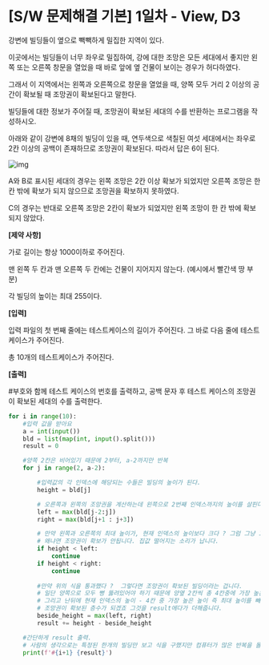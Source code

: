 # [S/W 문제해결 기본] 1일차 - View, D3

강변에 빌딩들이 옆으로 빽빽하게 밀집한 지역이 있다.

이곳에서는 빌딩들이 너무 좌우로 밀집하여, 강에 대한 조망은 모든 세대에서 좋지만 왼쪽 또는 오른쪽 창문을 열었을 때 바로 앞에 옆 건물이 보이는 경우가 허다하였다.

그래서 이 지역에서는 왼쪽과 오른쪽으로 창문을 열었을 때, 양쪽 모두 거리 2 이상의 공간이 확보될 때 조망권이 확보된다고 말한다.

빌딩들에 대한 정보가 주어질 때, 조망권이 확보된 세대의 수를 반환하는 프로그램을 작성하시오.

아래와 같이 강변에 8채의 빌딩이 있을 때, 연두색으로 색칠된 여섯 세대에서는 좌우로 2칸 이상의 공백이 존재하므로 조망권이 확보된다. 따라서 답은 6이 된다.

![img](https://swexpertacademy.com/main/common/fileDownload.do?downloadType=CKEditorImages&fileId=AV2XTsoKDWIBBASl)




A와 B로 표시된 세대의 경우는 왼쪽 조망은 2칸 이상 확보가 되었지만 오른쪽 조망은 한 칸 밖에 확보가 되지 않으므로 조망권을 확보하지 못하였다.

C의 경우는 반대로 오른쪽 조망은 2칸이 확보가 되었지만 왼쪽 조망이 한 칸 밖에 확보되지 않았다.
 
**[제약 사항]**

가로 길이는 항상 1000이하로 주어진다.

맨 왼쪽 두 칸과 맨 오른쪽 두 칸에는 건물이 지어지지 않는다. (예시에서 빨간색 땅 부분)

각 빌딩의 높이는 최대 255이다.
 
**[입력]**

입력 파일의 첫 번째 줄에는 테스트케이스의 길이가 주어진다. 그 바로 다음 줄에 테스트 케이스가 주어진다.

총 10개의 테스트케이스가 주어진다.
 
**[출력]**

\#부호와 함께 테스트 케이스의 번호를 출력하고, 공백 문자 후 테스트 케이스의 조망권이 확보된 세대의 수를 출력한다.



```python
for i in range(10):
    #입력 값을 받아요
    a = int(input())
    bld = list(map(int, input().split()))
    result = 0

    #양쪽 2칸은 비어있기 때문에 2부터, a-2까지만 반복
    for j in range(2, a-2):

        #입력값의 각 인덱스에 해당되는 수들은 빌딩의 높이가 된다.
        height = bld[j]

        # 오른쪽과 왼쪽의 조망권을 계산하는데 왼쪽으로 2번째 인덱스까지의 높이를 살핀다. 둘 중 큰 수가 최대 높이가 된다.
        left = max(bld[j-2:j])
        right = max(bld[j+1 : j+3])

        # 만약 왼쪽과 오른쪽의 최대 높이가, 현재 인덱스의 높이보다 크다 ? 그럼 그냥 그 인덱스는 넘어가요. 
        # 왜냐면 조망권이 확보가 안됩니다. 집값 떨어지는 소리가 납니다.
        if height < left:
            continue
        if height < right:
            continue
        
        #만약 위의 식을 통과했다 ?  그렇다면 조망권이 확보된 빌딩이라는 겁니다.
        # 일단 양쪽으로 모두 뻥 뚫려있어야 하기 때문에 양옆 2칸씩 총 4칸중에 가장 높은 높이를 구해야 겠습니다.
        # 그리고 난뒤에 현재 인덱스의 높이 - 4칸 중 가장 높은 높이 즉 최대 높이를 빼준다면 
        # 조망권이 확보된 층수가 되겠죠 그것을 result에다가 더해줍니다.
        beside_height = max(left, right)
        result += height - beside_height

    #간단하게 result 출력. 
    # 사람의 생각으로는 특정된 한개의 빌딩만 보고 식을 구했지만 컴퓨터가 많은 반복을 돌려줌니다.
    print(f'#{i+1} {result}') 



        

```

